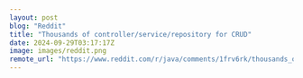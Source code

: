 ```yaml
---
layout: post
blog: "Reddit"
title: "Thousands of controller/service/repository for CRUD"
date: 2024-09-29T03:17:17Z
image: images/reddit.png
remote_url: "https://www.reddit.com/r/java/comments/1frv6rk/thousands_of_controllerservicerepository_for_crud/"
---
```

